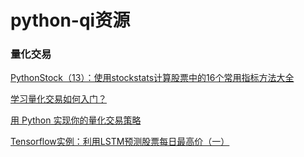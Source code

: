 # python-qi资源
### 量化交易
[PythonStock（13）：使用stockstats计算股票中的16个常用指标方法大全](https://blog.csdn.net/freewebsys/article/details/78578548)

[学习量化交易如何入门？](https://www.zhihu.com/question/22211032)

[用 Python 实现你的量化交易策略](https://blog.csdn.net/yyjava/article/details/81233264)

[Tensorflow实例：利用LSTM预测股票每日最高价（一）](https://blog.csdn.net/mylove0414/article/details/55805974)
